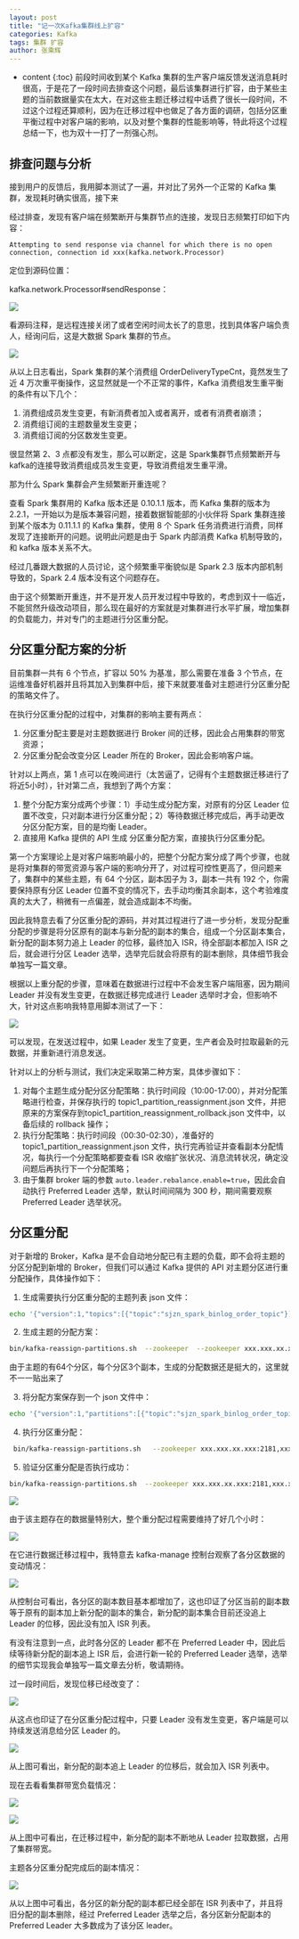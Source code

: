 ```yaml
---
layout: post
title: "记一次Kafka集群线上扩容"
categories: Kafka
tags: 集群 扩容
author: 张乘辉
---
```


* content
{:toc}
前段时间收到某个 Kafka 集群的生产客户端反馈发送消息耗时很高，于是花了一段时间去排查这个问题，最后该集群进行扩容，由于某些主题的当前数据量实在太大，在对这些主题迁移过程中话费了很长一段时间，不过这个过程还算顺利，因为在迁移过程中也做足了各方面的调研，包括分区重平衡过程中对客户端的影响，以及对整个集群的性能影响等，特此将这个过程总结一下，也为双十一打了一剂强心剂。









## 排查问题与分析

接到用户的反馈后，我用脚本测试了一遍，并对比了另外一个正常的 Kafka 集群，发现耗时确实很高，接下来

经过排查，发现有客户端在频繁断开与集群节点的连接，发现日志频繁打印如下内容：

```
Attempting to send response via channel for which there is no open connection, connection id xxx(kafka.network.Processor)
```

定位到源码位置：

kafka.network.Processor#sendResponse：

![](https://gitee.com/objcoding/md-picture/raw/master/img/20191025100603.png)

看源码注释，是远程连接关闭了或者空闲时间太长了的意思，找到具体客户端负责人，经询问后，这是大数据 Spark 集群的节点。

![](https://gitee.com/objcoding/md-picture/raw/master/img/20191025144043.png)

从以上日志看出，Spark 集群的某个消费组 OrderDeliveryTypeCnt，竟然发生了近 4 万次重平衡操作，这显然就是一个不正常的事件，Kafka 消费组发生重平衡的条件有以下几个：

1. 消费组成员发生变更，有新消费者加入或者离开，或者有消费者崩溃；
2. 消费组订阅的主题数量发生变更；
3. 消费组订阅的分区数发生变更。

很显然第 2、3 点都没有发生，那么可以断定，这是 Spark集群节点频繁断开与kafka的连接导致消费组成员发生变更，导致消费组发生重平滑。

那为什么 Spark 集群会产生频繁断开重连呢？

查看 Spark 集群用的 Kafka 版本还是 0.10.1.1 版本，而 Kafka 集群的版本为 2.2.1，一开始以为是版本兼容问题，接着数据智能部的小伙伴将 Spark 集群连接到某个版本为 0.11.1.1 的 Kafka 集群，使用 8 个 Spark 任务消费进行消费，同样发现了连接断开的问题。说明此问题是由于 Spark 内部消费 Kafka 机制导致的，和 kafka 版本关系不大。

经过几番跟大数据的人员讨论，这个频繁重平衡貌似是 Spark 2.3 版本内部机制导致的，Spark 2.4 版本没有这个问题存在。

由于这个频繁断开重连，并不是开发人员开发过程中导致的，考虑到双十一临近，不能贸然升级改动项目，那么现在最好的方案就是对集群进行水平扩展，增加集群的负载能力，并对专门的主题进行分区重分配。



## 分区重分配方案的分析

目前集群一共有 6 个节点，扩容以 50% 为基准，那么需要在准备 3 个节点，在运维准备好机器并且将其加入到集群中后，接下来就要准备对主题进行分区重分配的策略文件了。

在执行分区重分配的过程中，对集群的影响主要有两点：

1. 分区重分配主要是对主题数据进行 Broker 间的迁移，因此会占用集群的带宽资源；
2. 分区重分配会改变分区 Leader 所在的 Broker，因此会影响客户端。

针对以上两点，第 1 点可以在晚间进行（太苦逼了，记得有个主题数据迁移进行了将近5小时），针对第二点，我想到了两个方案：

1. 整个分配方案分成两个步骤：1）手动生成分配方案，对原有的分区 Leader 位置不改变，只对副本进行分区重分配；2）等待数据迁移完成后，再手动更改分区分配方案，目的是均衡 Leader。
2. 直接用 Kafka 提供的 API 生成 分区重分配方案，直接执行分区重分配。

第一个方案理论上是对客户端影响最小的，把整个分配方案分成了两个步骤，也就是将对集群的带宽资源与客户端的影响分开了，对过程可控性更高了，但问题来了，集群中的某些主题，有 64 个分区，副本因子为 3，副本一共有 192 个，你需要保持原有分区 Leader 位置不变的情况下，去手动均衡其余副本，这个考验难度真的太大了，稍微有一点偏差，就会造成副本不均衡。

因此我特意去看了分区重分配的源码，并对其过程进行了进一步分析，发现分配重分配的步骤是将分区原有的副本与新分配的副本的集合，组成一个分区副本集合，新分配的副本努力追上 Leader 的位移，最终加入 ISR，待全部副本都加入 ISR 之后，就会进行分区 Leader 选举，选举完后就会将原有的副本删除，具体细节我会单独写一篇文章。

根据以上重分配的步骤，意味着在数据进行过程中不会发生客户端阻塞，因为期间 Leader 并没有发生变更，在数据迁移完成进行 Leader 选举时才会，但影响不大，针对这点影响我特意用脚本测试了一下：

![](https://gitee.com/objcoding/md-picture/raw/master/img/20191024145124.png)

可以发现，在发送过程中，如果 Leader 发生了变更，生产者会及时拉取最新的元数据，并重新进行消息发送。

针对以上的分析与测试，我们决定采取第二种方案，具体步骤如下：

1. 对每个主题生成分配分区分配策略：执行时间段（10:00-17:00），并对分配策略进行检查，并保存执行的 topic1_partition_reassignment.json 文件，并把原来的方案保存到topic1_partition_reassignment_rollback.json 文件中，以备后续的 rollback 操作；
2. 执行分配策略：执行时间段（00:30-02:30），准备好的 topic1_partition_reassignment.json 文件，执行完再验证并查看副本分配情况，每执行一个分配策略都要查看 ISR 收缩扩张状况、消息流转状况，确定没问题后再执行下一个分配策略；
3. 由于集群 broker 端的参数 `auto.leader.rebalance.enable=true`，因此会自动执行 Preferred Leader 选举，默认时间间隔为 300 秒，期间需要观察  Preferred Leader 选举状况。



## 分区重分配

对于新增的 Broker，Kafka 是不会自动地分配已有主题的负载，即不会将主题的分区分配到新增的 Broker，但我们可以通过 Kafka 提供的 API 对主题分区进行重分配操作，具体操作如下：

1. 生成需要执行分区重分配的主题列表 json 文件：

```bash
echo '{"version":1,"topics":[{"topic":"sjzn_spark_binlog_order_topic"}]}' > sjzn_spark_binlog_order_topic.json
```

2. 生成主题的分配方案：

```bash
bin/kafka-reassign-partitions.sh  --zookeeper  --zookeeper xxx.xxx.xx.xxx:2181,xxx.xxx.xx.xxx:2181,xxx.xxx.xx.xxx:2181 --topics-to-move-json-file sjzn_spark_binlog_order_topic.json --broker-list "0,1,2,3,4,5,6,7,8" --generate
```

由于主题的有64个分区，每个分区3个副本，生成的分配数据还是挺大的，这里就不一一贴出来了

3. 将分配方案保存到一个 json 文件中：

```bash
echo '{"version":1,"partitions":[{"topic":"sjzn_spark_binlog_order_topic","partition":59,"replicas":[4,8,0],"log_dirs":["any","any","any"]} ......' > sjzn_spark_binlog_order_topic_reassignment.json
```

4. 执行分区重分配：

```bash
 bin/kafka-reassign-partitions.sh   --zookeeper xxx.xxx.xx.xxx:2181,xxx.xxx.xx.xxx:2181,xxx.xxx.xx.xxx:2181 --reassignment-json-file sjzn_spark_binlog_order_topic_reassignment.json --execute
```

5. 验证分区重分配是否执行成功：

```bash
bin/kafka-reassign-partitions.sh  --zookeeper xxx.xxx.xx.xxx:2181,xxx.xxx.xx.xxx:2181,xxx.xxx.xx.xxx:2181 --reassignment-json-file sjzn_spark_order_unique_topic_resign.json --verify
```

![](https://gitee.com/objcoding/md-picture/raw/master/img/20191026160345.png)

由于该主题存在的数据量特别大，整个重分配过程需要维持了好几个小时：

![](https://gitee.com/objcoding/md-picture/raw/master/img/20191025012921.png)

在它进行数据迁移过程中，我特意去 kafka-manage 控制台观察了各分区数据的变动情况：

![](https://gitee.com/objcoding/md-picture/raw/master/img/20191025012342.png)

从控制台可看出，各分区的副本数目基本都增加了，这也印证了分区当前的副本数等于原有的副本加上新分配的副本的集合，新分配的副本集合目前还没追上 Leader 的位移，因此没有加入 ISR 列表。

有没有注意到一点，此时各分区的 Leader 都不在  Preferred Leader 中，因此后续等待新分配的副本追上 ISR 后，会进行新一轮的 Preferred Leader 选举，选举的细节实现我会单独写一篇文章去分析，敬请期待。 

过一段时间后，发现位移已经改变了：

![](https://gitee.com/objcoding/md-picture/raw/master/img/20191025012411.png)

从这点也印证了在分区重分配过程中，只要 Leader 没有发生变更，客户端是可以持续发送消息给分区 Leader 的。

![](https://gitee.com/objcoding/md-picture/raw/master/img/20191025131741.png)

从上图可看出，新分配的副本追上 Leader 的位移后，就会加入 ISR 列表中。

现在去看看集群带宽负载情况：

![](https://gitee.com/objcoding/md-picture/raw/master/img/20191025012550.png)

![](https://gitee.com/objcoding/md-picture/raw/master/img/20191025012616.png)

从上图中可看出，在迁移过程中，新分配的副本不断地从 Leader 拉取数据，占用了集群带宽。

主题各分区重分配完成后的副本情况：

![](https://gitee.com/objcoding/md-picture/raw/master/img/20191025085729.png)

从以上图中可看出，各分区的新分配的副本都已经全部在 ISR 列表中了，并且将旧分配的副本删除，经过 Preferred Leader 选举之后，各分区新分配副本的 Preferred Leader 大多数成为了该分区 leader。
